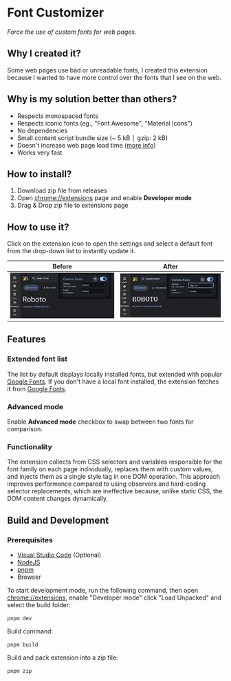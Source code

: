 # Font Customizer

_Force the use of custom fonts for web pages._

## Why I created it?

Some web pages use bad or unreadable fonts, I created this extension because I wanted to have more control over the fonts that I see on the web.

## Why is my solution better than others?

- Respects monospaced fonts
- Respects iconic fonts (eg., "Font Awesome", "Material Icons")
- No dependencies
- Small content script bundle size (~ 5 kB │ gzip: 2 kB)
- Doesn't increase web page load time ([more info](#functionality))
- Works very fast

## How to install?

1. Download zip file from releases
2. Open [chrome://extensions](chrome://extensions) page and enable **Developer mode**
3. Drag & Drop zip file to extensions page

## How to use it?

Click on the extension icon to open the settings and select a default font from the drop-down list to instantly update it.

| Before                                        | After                                        |
| --------------------------------------------- | -------------------------------------------- |
| ![alt text](docs/screenshots/font-before.png) | ![alt text](docs/screenshots/font-after.png) |

## Features

### Extended font list

The list by default displays locally installed fonts, but extended with popular [Google Fonts](https://fonts.google.com/). If you don't have a local font installed, the extension fetches it from [Google Fonts](https://fonts.google.com/).

### Advanced mode

Enable **Advanced mode** checkbox to swap between two fonts for comparison.

### Functionality

The extension collects from CSS selectors and variables responsible for the font family on each page individually, replaces them with custom values, and injects them as a single style tag in one DOM operation. This approach improves performance compared to using observers and hard-coding selector replacements, which are ineffective because, unlike static CSS, the DOM content changes dynamically.

## Build and Development

### Prerequisites

- [Visual Studio Code](https://code.visualstudio.com/) (Optional)
- [NodeJS](https://nodejs.org/en/download)
- [pnpm](https://pnpm.io/installation)
- Browser

To start development mode, run the following command, then open [chrome://extensions](chrome://extensions), enable "Developer mode" click "Load Unpacked" and select the build folder:

```git
pnpm dev
```

Build command:

```git
pnpm build
```

Build and pack extension into a zip file:

```git
pnpm zip
```

